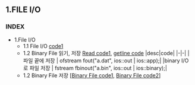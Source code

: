 ## 1.FILE I/O
### INDEX
* 1.File I/O
    * 1.1 File I/O [code1](https://github.com/csbyun-data/CPP-Pro/blob/main/chap03/File/File_IO1.cpp)
    * 1.2 Binary File 읽기, 저장  [Read code1](https://github.com/csbyun-data/CPP-Pro/blob/main/chap03/File/File_read1.cpp), [getline code](https://github.com/csbyun-data/CPP-Pro/blob/main/chap03/File/getline_read1.cpp)
      |desc|code|
      |-|-|
      |파일 끝에 저장 | ofstream fout("a.dat", ios::out | ios::app);|
      |binary I/O로 파일 저장 | fstream fbinout("a.bin", ios::out | ios::binary);|
    * 1.2 Binary File 저장 [[Binary File code1](https://github.com/csbyun-data/CPP-Pro/blob/main/chap03/File/Binary_File1.cpp), [Binary File code2](https://github.com/csbyun-data/CPP-Pro/blob/main/chap03/File/Binary_File2.cpp)]

